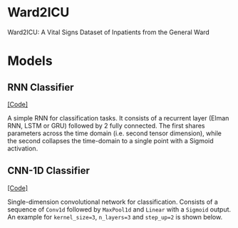 # Ward2ICU
Ward2ICU: A Vital Signs Dataset of Inpatients from the General Ward

# Models

## RNN Classifier
[\[Code\]](https://github.com/3778/data-synthesis/blob/master/ward2icu/models/classifiers.py)

A simple RNN for classification tasks. It consists of a recurrent layer (Elman RNN, LSTM or GRU) followed by 2 fully connected. The first shares parameters across the time domain (i.e. second tensor dimension), while the second collapses the time-domain to a single point with a Sigmoid activation.

## CNN-1D Classifier
[\[Code\]](https://github.com/3778/data-synthesis/blob/master/ward2icu/models/classifiers.py)

Single-dimension convolutional network for classification. Consists of a sequence of `Conv1d` followed by `MaxPool1d` and `Linear` with a `Sigmoid` output. An example for `kernel_size=3`, `n_layers=3` and `step_up=2` is shown below.
